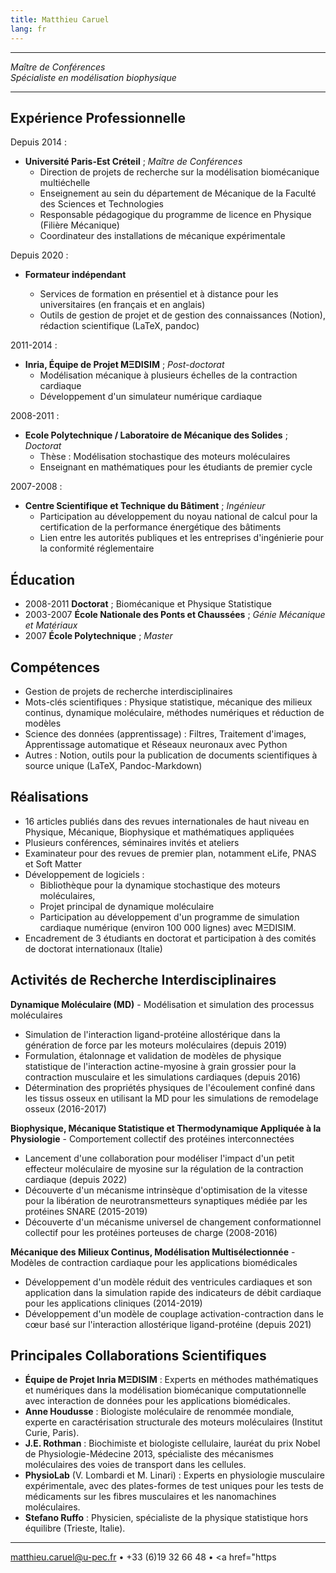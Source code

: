 ```yaml
---
title: Matthieu Caruel
lang: fr
---
```


----

*Maître de Conférences\
Spécialiste en modélisation biophysique*

----

## Expérience Professionnelle


Depuis 2014 :

- **Université Paris-Est Créteil** ; *Maître de Conférences*
  - Direction de projets de recherche sur la modélisation biomécanique multiéchelle
  - Enseignement au sein du département de Mécanique de la Faculté des Sciences et Technologies
  - Responsable pédagogique du programme de licence en Physique (Filière Mécanique)
  - Coordinateur des installations de mécanique expérimentale

Depuis 2020 :

- **Formateur indépendant**

  - Services de formation en présentiel et à distance pour les universitaires (en français et en anglais)
  - Outils de gestion de projet et de gestion des connaissances (Notion), rédaction scientifique (LaTeX, pandoc)

2011-2014 :

- **Inria, Équipe de Projet MΞDISIM** ; *Post-doctorat*
  - Modélisation mécanique à plusieurs échelles de la contraction cardiaque
  - Développement d'un simulateur numérique cardiaque

2008-2011 :

- **Ecole Polytechnique / Laboratoire de Mécanique des Solides** ; *Doctorat*
  - Thèse : Modélisation stochastique des moteurs moléculaires
  - Enseignant en mathématiques pour les étudiants de premier cycle

2007-2008 :

- **Centre Scientifique et Technique du Bâtiment** ; *Ingénieur*
  - Participation au développement du noyau national de calcul pour la certification de la performance énergétique des bâtiments
  - Lien entre les autorités publiques et les entreprises d'ingénierie pour la conformité réglementaire

## Éducation

- 2008-2011 **Doctorat** ; Biomécanique et Physique Statistique
- 2003-2007 **École Nationale des Ponts et Chaussées** ; *Génie Mécanique et Matériaux*
- 2007 **École Polytechnique** ; *Master*

## Compétences

- Gestion de projets de recherche interdisciplinaires
- Mots-clés scientifiques : Physique statistique, mécanique des milieux continus, dynamique moléculaire, méthodes numériques et réduction de modèles
- Science des données (apprentissage) : Filtres, Traitement d'images, Apprentissage automatique et Réseaux neuronaux avec Python
- Autres : Notion, outils pour la publication de documents scientifiques à source unique (LaTeX, Pandoc-Markdown)

## Réalisations

- 16 articles publiés dans des revues internationales de haut niveau en Physique, Mécanique, Biophysique et mathématiques appliquées
- Plusieurs conférences, séminaires invités et ateliers
- Examinateur pour des revues de premier plan, notamment eLife, PNAS et Soft Matter
- Développement de logiciels :
  - Bibliothèque pour la dynamique stochastique des moteurs moléculaires,
  - Projet principal de dynamique moléculaire
  - Participation au développement d'un programme de simulation cardiaque numérique (environ 100 000 lignes) avec MΞDISIM.
- Encadrement de 3 étudiants en doctorat et participation à des comités de doctorat internationaux (Italie)

## Activités de Recherche Interdisciplinaires

**Dynamique Moléculaire (MD)** - Modélisation et simulation des processus moléculaires

- Simulation de l'interaction ligand-protéine allostérique dans la génération de force par les moteurs moléculaires (depuis 2019)
- Formulation, étalonnage et validation de modèles de physique statistique de l'interaction actine-myosine à grain grossier pour la contraction musculaire et les simulations cardiaques (depuis 2016)
- Détermination des propriétés physiques de l'écoulement confiné dans les tissus osseux en utilisant la MD pour les simulations de remodelage osseux (2016-2017)

**Biophysique, Mécanique Statistique et Thermodynamique Appliquée à la Physiologie** - Comportement collectif des protéines interconnectées

- Lancement d'une collaboration pour modéliser l'impact d'un petit effecteur moléculaire de myosine sur la régulation de la contraction cardiaque (depuis 2022)
- Découverte d'un mécanisme intrinsèque d'optimisation de la vitesse pour la libération de neurotransmetteurs synaptiques médiée par les protéines SNARE (2015-2019)
- Découverte d'un mécanisme universel de changement conformationnel collectif pour les protéines porteuses de charge (2008-2016)

**Mécanique des Milieux Continus, Modélisation Multisélectionnée** - Modèles de contraction cardiaque pour les applications biomédicales

- Développement d'un modèle réduit des ventricules cardiaques et son application dans la simulation rapide des indicateurs de débit cardiaque pour les applications cliniques (2014-2019)
- Développement d'un modèle de couplage activation-contraction dans le cœur basé sur l'interaction allostérique ligand-protéine (depuis 2021)

## Principales Collaborations Scientifiques

- **Équipe de Projet Inria MΞDISIM** : Experts en méthodes mathématiques et numériques dans la modélisation biomécanique computationnelle avec interaction de données pour les applications biomédicales.
- **Anne Houdusse** : Biologiste moléculaire de renommée mondiale, experte en caractérisation structurale des moteurs moléculaires (Institut Curie, Paris).
- **J.E. Rothman** : Biochimiste et biologiste cellulaire, lauréat du prix Nobel de Physiologie-Médecine 2013, spécialiste des mécanismes moléculaires des voies de transport dans les cellules.
- **PhysioLab** (V. Lombardi et M. Linari) : Experts en physiologie musculaire expérimentale, avec des plates-formes de test uniques pour les tests de médicaments sur les fibres musculaires et les nanomachines moléculaires.
- **Stefano Ruffo** : Physicien, spécialiste de la physique statistique hors équilibre (Trieste, Italie).

----

<matthieu.caruel@u-pec.fr> • +33 (6)19 32 66 48 • <a href="https
